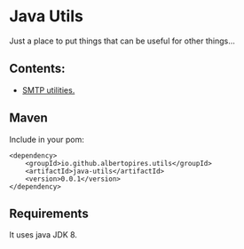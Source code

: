 # Java Utils #

Just a place to put things that can be useful for other things...

## Contents: ##

* [SMTP utilities.](mail.html)

## Maven ##
Include in your pom:

```
<dependency>
    <groupId>io.github.albertopires.utils</groupId>
    <artifactId>java-utils</artifactId>
    <version>0.0.1</version>
</dependency>
```

## Requirements ##
It uses java JDK 8.
